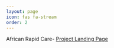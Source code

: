 ```yaml
---
layout: page
icon: fas fa-stream
order: 2
---
```


African Rapid Care- [Project Landing Page](https://nabil2i.github.io)